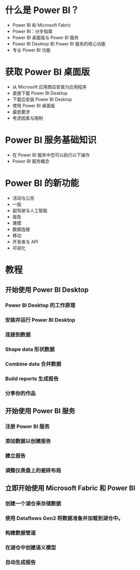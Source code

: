 # 什么是 Power BI？
* Power BI 和 Microsoft Fabric
* Power BI：分步指南
* Power BI 桌面版与 Power BI 服务
* Power BI Desktop 和 Power BI 服务的核心功能
* 专业 Power BI 功能

# 获取 Power BI 桌面版
* 从 Microsoft 应用商店安装为应用程序
* 直接下载 Power BI Desktop
* 下载后安装 Power BI Desktop
* 使用 Power BI 桌面版
* 最低要求
* 考虑因素与限制

# Power BI 服务基础知识
* 在 Power BI 服务中您可以执行以下操作
* Power BI 服务概念

# Power BI 的新功能
* 活动与公告
* 一般
* 副驾驶与人工智能
* 报告
* 建模
* 数据连接
* 移动
* 开发者与 API
* 可视化

# 教程
## 开始使用 Power BI Desktop
### Power BI Desktop 的工作原理
### 安装并运行 Power BI Desktop
### 连接到数据
### Shape data  形状数据
### Combine data  合并数据
### Build reports  生成报告
### 分享你的作品

## 开始使用 Power BI 服务
### 注册 Power BI 服务
### 添加数据以创建报告
### 建立报告
### 调整仪表盘上的瓷砖布局

## 立即开始使用 Microsoft Fabric 和 Power BI
### 创建一个湖仓来存储数据
### 使用 Dataflows Gen2 将数据准备并加载到湖仓中。
### 构建数据管道
### 在湖仓中创建语义模型
### 自动生成报告